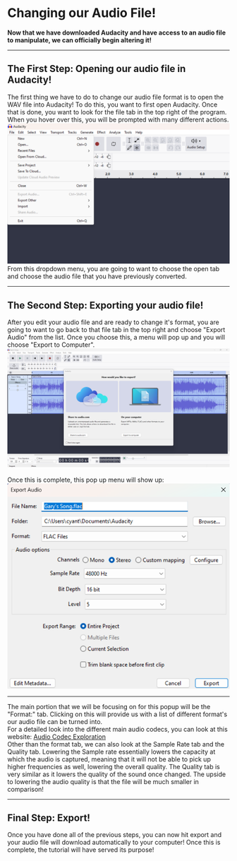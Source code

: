 # Changing our Audio File!
**Now that we have downloaded Audacity and have access to an audio file to manipulate, we can officially begin altering it!**
***
## The First Step: Opening our audio file in Audacity!
The first thing we have to do to change our audio file format is to open the WAV file into Audacity!
To do this, you want to first open Audacity. Once that is done, you want to look for the file tab in the top right of the program. When you hover over this, you will be prompted with many different actions. 
![](https://github.com/CanaanYantis/Digital_Systems_Final/blob/main/Screenshot%202024-12-09%20185607.png)
<br>
From this dropdown menu, you are going to want to choose the open tab and choose the audio file that you have previously converted.
***
## The Second Step: Exporting your audio file!
After you edit your audio file and are ready to change it's format, you are going to want to go back to that file tab in the top right and choose "Export Audio" from the list. Once you choose this, a menu will pop up and you will choose "Export to Computer".<br>
![](https://github.com/CanaanYantis/Digital_Systems_Final/blob/main/Screenshot%202024-12-09%20192953.png)
<br>
<br>
Once this is complete, this pop up menu will show up:
<br>
![](https://github.com/CanaanYantis/Digital_Systems_Final/blob/main/Screenshot%202024-12-09%20193312.png)
<br>
***
The main portion that we will be focusing on for this popup will be the "Format:" tab. Clicking on this will provide us with a list of different format's our audio file can be turned into. <br>
For a detailed look into the different main audio codecs, you can look at this website: [Audio Codec Exploration](https://sites.google.com/view/digitalsystemmidterm/home)<br>
Other than the format tab, we can also look at the Sample Rate tab and the Quality tab. Lowering the Sample rate essentially lowers the capacity at which the audio is captured, meaning that it will not be able to pick up higher frequencies as well, lowering the overall quality. The Quality tab is very similar as it lowers the quality of the sound once changed. The upside to lowering the audio quality is that the file will be much smaller in comparison!<br>
***
## Final Step: Export!
Once you have done all of the previous steps, you can now hit export and your audio file will download automatically to your computer! Once this is complete, the tutorial will have served its purpose!
